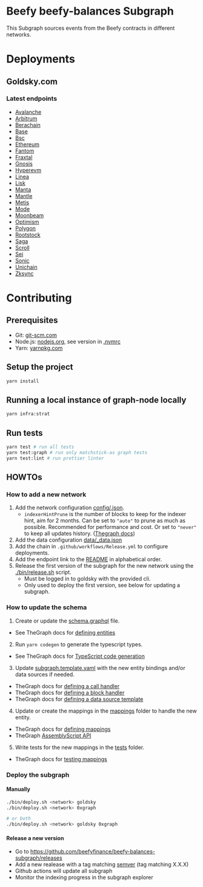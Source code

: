 # Beefy beefy-balances Subgraph

This Subgraph sources events from the Beefy contracts in different networks.

# Deployments

## Goldsky.com

### Latest endpoints

- [Avalanche](https://api.goldsky.com/api/public/project_clu2walwem1qm01w40v3yhw1f/subgraphs/beefy-balances-avax/latest/gn)
- [Arbitrum](https://api.goldsky.com/api/public/project_clu2walwem1qm01w40v3yhw1f/subgraphs/beefy-balances-arbitrum/latest/gn)
- [Berachain](https://api.goldsky.com/api/public/project_clu2walwem1qm01w40v3yhw1f/subgraphs/beefy-balances-berachain/latest/gn)
- [Base](https://api.goldsky.com/api/public/project_clu2walwem1qm01w40v3yhw1f/subgraphs/beefy-balances-base/latest/gn)
- [Bsc](https://api.goldsky.com/api/public/project_clu2walwem1qm01w40v3yhw1f/subgraphs/beefy-balances-bsc/latest/gn)
- [Ethereum](https://api.goldsky.com/api/public/project_clu2walwem1qm01w40v3yhw1f/subgraphs/beefy-balances-ethereum/latest/gn)
- [Fantom](https://api.goldsky.com/api/public/project_clu2walwem1qm01w40v3yhw1f/subgraphs/beefy-balances-fantom/latest/gn)
- [Fraxtal](https://api.goldsky.com/api/public/project_clu2walwem1qm01w40v3yhw1f/subgraphs/beefy-balances-fraxtal/latest/gn)
- [Gnosis](https://api.goldsky.com/api/public/project_clu2walwem1qm01w40v3yhw1f/subgraphs/beefy-balances-gnosis/latest/gn)
- [Hyperevm](https://api.goldsky.com/api/public/project_clu2walwem1qm01w40v3yhw1f/subgraphs/beefy-balances-hyperevm/latest/gn)
- [Linea](https://api.goldsky.com/api/public/project_clu2walwem1qm01w40v3yhw1f/subgraphs/beefy-balances-linea/latest/gn)
- [Lisk](https://api.goldsky.com/api/public/project_clu2walwem1qm01w40v3yhw1f/subgraphs/beefy-balances-lisk/latest/gn)
- [Manta](https://api.goldsky.com/api/public/project_clu2walwem1qm01w40v3yhw1f/subgraphs/beefy-balances-manta/latest/gn)
- [Mantle](https://api.goldsky.com/api/public/project_clu2walwem1qm01w40v3yhw1f/subgraphs/beefy-balances-mantle/latest/gn)
- [Metis](https://api.goldsky.com/api/public/project_clu2walwem1qm01w40v3yhw1f/subgraphs/beefy-balances-metis/latest/gn)
- [Mode](https://api.goldsky.com/api/public/project_clu2walwem1qm01w40v3yhw1f/subgraphs/beefy-balances-mode/latest/gn)
- [Moonbeam](https://api.goldsky.com/api/public/project_clu2walwem1qm01w40v3yhw1f/subgraphs/beefy-balances-moonbeam/latest/gn)
- [Optimism](https://api.goldsky.com/api/public/project_clu2walwem1qm01w40v3yhw1f/subgraphs/beefy-balances-optimism/latest/gn)
- [Polygon](https://api.goldsky.com/api/public/project_clu2walwem1qm01w40v3yhw1f/subgraphs/beefy-balances-polygon/latest/gn)
- [Rootstock](https://api.goldsky.com/api/public/project_clu2walwem1qm01w40v3yhw1f/subgraphs/beefy-balances-rootstock/latest/gn)
- [Saga](https://api.goldsky.com/api/public/project_clu2walwem1qm01w40v3yhw1f/subgraphs/beefy-balances-saga/latest/gn)
- [Scroll](https://api.goldsky.com/api/public/project_clu2walwem1qm01w40v3yhw1f/subgraphs/beefy-balances-scroll/latest/gn)
- [Sei](https://api.goldsky.com/api/public/project_clu2walwem1qm01w40v3yhw1f/subgraphs/beefy-balances-sei/latest/gn)
- [Sonic](https://api.goldsky.com/api/public/project_clu2walwem1qm01w40v3yhw1f/subgraphs/beefy-balances-sonic/latest/gn)
- [Unichain](https://api.goldsky.com/api/public/project_clu2walwem1qm01w40v3yhw1f/subgraphs/beefy-balances-unichain/latest/gn)
- [Zksync](https://api.goldsky.com/api/public/project_clu2walwem1qm01w40v3yhw1f/subgraphs/beefy-balances-zksync/latest/gn)

# Contributing

## Prerequisites

- Git: [git-scm.com](https://git-scm.com)
- Node.js: [nodejs.org](https://nodejs.org), see version in [.nvmrc](.nvmrc)
- Yarn: [yarnpkg.com](https://yarnpkg.com)

## Setup the project

```bash
yarn install
```

## Running a local instance of graph-node locally

```bash
yarn infra:strat
```

## Run tests

```bash
yarn test # run all tests
yarn test:graph # run only matchstick-as graph tests
yarn test:lint # run prettier linter
```

## HOWTOs

### How to add a new network

1. Add the network configuration [config/<network>.json](config/).
   - `indexerHintPrune` is the number of blocks to keep for the indexer hint, aim for 2 months. Can be set to `"auto"` to prune as much as possible. Recommended for performance and cost. Or set to `"never"` to keep all updates history. ([Thegraph docs](https://thegraph.com/docs/en/cookbook/pruning/#how-to-prune-a-subgraph-with-indexerhints))
2. Add the data configuration [data/<network>_data.json](data/)
3. Add the chain in `.github/workflows/Release.yml` to configure deployments.
4. Add the endpoint link to the [README](README.md) in alphabetical order.
5. Release the first version of the subgraph for the new network using the [./bin/release.sh](./bin/release.sh) script.
   - Must be logged in to goldsky with the provided cli.
   - Only used to deploy the first version, see below for updating a subgraph.

### How to update the schema

1. Create or update the [schema.graphql](schema.graphql) file.

- See TheGraph docs for [defining entities](https://thegraph.com/docs/en/developing/creating-a-subgraph/#defining-entities)

2. Run `yarn codegen` to generate the typescript types.

- See TheGraph docs for [TypeScript code generation](https://thegraph.com/docs/en/developing/creating-a-subgraph/#code-generation)

3. Update [subgraph.template.yaml](subgraph.template.yaml) with the new entity bindings and/or data sources if needed.

- TheGraph docs for [defining a call handler](https://thegraph.com/docs/en/developing/creating-a-subgraph/#defining-a-call-handler)
- TheGraph docs for [defining a block handler](https://thegraph.com/docs/en/developing/creating-a-subgraph/#block-handlers)
- TheGraph docs for [defining a data source template](https://thegraph.com/docs/en/developing/creating-a-subgraph/#data-source-templates)

4. Update or create the mappings in the [mappings](src/mappings) folder to handle the new entity.

- TheGraph docs for [defining mappings](https://thegraph.com/docs/en/developing/creating-a-subgraph/#mapping-function)
- TheGraph [AssemblyScript API](https://thegraph.com/docs/en/developing/graph-ts/api/)

5. Write tests for the new mappings in the [tests](tests/) folder.

- TheGraph docs for [testing mappings](https://thegraph.com/docs/en/developing/unit-testing-framework/)

### Deploy the subgraph

#### Manually

```bash
./bin/deploy.sh <network> goldsky
./bin/deploy.sh <network> 0xgraph

# or both
./bin/deploy.sh <network> goldsky 0xgraph
```

#### Release a new version

- Go to https://github.com/beefyfinance/beefy-balances-subgraph/releases
- Add a new realease with a tag matching [semver](https://semver.org/) (tag matching X.X.X)
- Github actions will update all subgraph
- Monitor the indexing progress in the subgraph explorer
